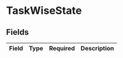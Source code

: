 # TaskWiseState


## Fields

| Field       | Type        | Required    | Description |
| ----------- | ----------- | ----------- | ----------- |